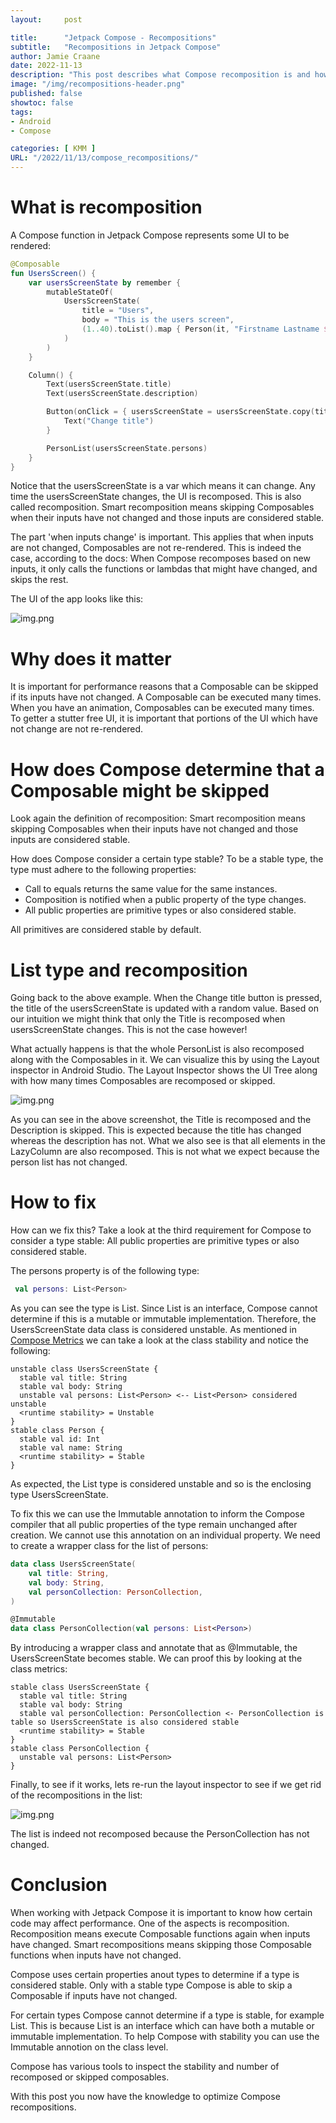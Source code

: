 ```yaml
---
layout:     post

title:      "Jetpack Compose - Recompositions"
subtitle:   "Recompositions in Jetpack Compose"
author: Jamie Craane
date: 2022-11-13
description: "This post describes what Compose recomposition is and how to optimize your Compose code to minimize recompositions."
image: "/img/recompositions-header.png"
published: false
showtoc: false
tags:
- Android
- Compose

categories: [ KMM ]
URL: "/2022/11/13/compose_recompositions/"
---
```


# What is recomposition

A Compose function in Jetpack Compose represents some UI to be rendered:

```kotlin
@Composable
fun UsersScreen() {
    var usersScreenState by remember {
        mutableStateOf(
            UsersScreenState(
                title = "Users",
                body = "This is the users screen",
                (1..40).toList().map { Person(it, "Firstname Lastname $it") },
            )
        )
    }

    Column() {
        Text(usersScreenState.title)
        Text(usersScreenState.description)

        Button(onClick = { usersScreenState = usersScreenState.copy(title = Random.nextInt().toString()) }) {
            Text("Change title")
        }

        PersonList(usersScreenState.persons)
    }
}
```

Notice that the usersScreenState is a var which means it can change. Any time the usersScreenState changes, the UI is recomposed. This is 
also called recomposition. Smart recomposition means skipping Composables when their inputs have not changed and those inputs are considered stable.

The part 'when inputs change' is important. This applies that when inputs are not changed, Composables are not re-rendered. This is indeed
the case, according to the docs: When Compose recomposes based on new inputs, it only calls the functions or lambdas that might have changed, and skips the rest.

The UI of the app looks like this:

![img.png](/img/posts/recomposition-app.png)

# Why does it matter

It is important for performance reasons that a Composable can be skipped if its inputs have not changed. A Composable can be executed many
times. When you have an animation, Composables can be executed many times. To getter a stutter free UI, it is important that portions
of the UI which have not change are not re-rendered.

# How does Compose determine that a Composable might be skipped

Look again the definition of recomposition: Smart recomposition means skipping Composables when their inputs have not changed and those inputs are considered stable.

How does Compose consider a certain type stable? To be a stable type, the type must adhere to the following properties:

- Call to equals returns the same value for the same instances.
- Composition is notified when a public property of the type changes.
- All public properties are primitive types or also considered stable.

All primitives are considered stable by default. 

# List type and recomposition

Going back to the above example. When the Change title button is pressed, the title of the usersScreenState is updated with a random value. 
Based on our intuition we might think that only the Title is recomposed when usersScreenState changes. This is not the case however!

What actually happens is that the whole PersonList is also recomposed along with the Composables in it. We can visualize this by
using the Layout inspector in Android Studio. The Layout Inspector shows the UI Tree along with how many times Composables are recomposed or skipped.

![img.png](/img/posts/recomposition-layout-inspector.png)

As you can see in the above screenshot, the Title is recomposed and the Description is skipped. This is expected because the title has changed
whereas the description has not. What we also see is that all elements in the LazyColumn are also recomposed. This is not what we expect because
the person list has not changed.

# How to fix

How can we fix this? Take a look at the third requirement for Compose to consider a type stable: All public properties are primitive types or also considered stable.

The persons property is of the following type:

```kotlin
 val persons: List<Person>
```

As you can see the type is List<Person>. Since List is an interface, Compose cannot determine if this is a mutable or immutable implementation. 
Therefore, the UsersScreenState data class is considered unstable. As mentioned in [Compose Metrics](https://chris.banes.dev/posts/composable-metrics/) we can take a look at the class stability and notice the following:

```plain
unstable class UsersScreenState {
  stable val title: String
  stable val body: String
  unstable val persons: List<Person> <-- List<Person> considered unstable
  <runtime stability> = Unstable
}
stable class Person {
  stable val id: Int
  stable val name: String
  <runtime stability> = Stable
}
```

As expected, the List<Person> type is considered unstable and so is the enclosing type UsersScreenState. 

To fix this we can use the Immutable annotation to inform the Compose compiler that all public properties of the type remain unchanged after creation. 
We cannot use this annotation on an individual property. We need to create a wrapper class for the list of persons:

```kotlin
data class UsersScreenState(
    val title: String,
    val body: String,
    val personCollection: PersonCollection,
)

@Immutable
data class PersonCollection(val persons: List<Person>)
```

By introducing a wrapper class and annotate that as @Immutable, the UsersScreenState becomes stable. We can proof this by looking at the class
metrics:

```plain
stable class UsersScreenState {
  stable val title: String
  stable val body: String
  stable val personCollection: PersonCollection <- PersonCollection is table so UsersScreenState is also considered stable
  <runtime stability> = Stable
}
stable class PersonCollection {
  unstable val persons: List<Person>
}
```

Finally, to see if it works, lets re-run the layout inspector to see if we get rid of the recompositions in the list:

![img.png](/img/posts/recomposition-layout-inspector-good.png)

The list is indeed not recomposed because the PersonCollection has not changed.

# Conclusion

When working with Jetpack Compose it is important to know how certain code may affect performance. One of the aspects is recomposition. 
Recomposition means execute Composable functions again when inputs have changed. Smart recompositions means skipping those Composable
functions when inputs have not changed.

Compose uses certain properties anout types to determine if a type is considered stable. Only with a stable type Compose is able to 
skip a Composable if inputs have not changed.

For certain types Compose cannot determine if a type is stable, for example List. This is because List is an interface which can have
both a mutable or immutable implementation. To help Compose with stability you can use the Immutable annotion on the class level.

Compose has various tools to inspect the stability and number of recomposed or skipped composables.

With this post you now have the knowledge to optimize Compose recompositions.
